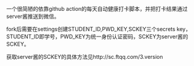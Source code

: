 一个很简陋的依靠github action的每天自动健康打卡脚本，并把打卡结果通过server酱推送到微信。

fork后需要在settings创建STUDENT_ID,PWD_KEY,SCKEY三个secrets key，STUDENT_ID即学号，PWD_KEY为统一身份认证密码，SCKEY为server酱的SCKEY。

获取server酱的SCKEY的具体方法见http://sc.ftqq.com/3.version
